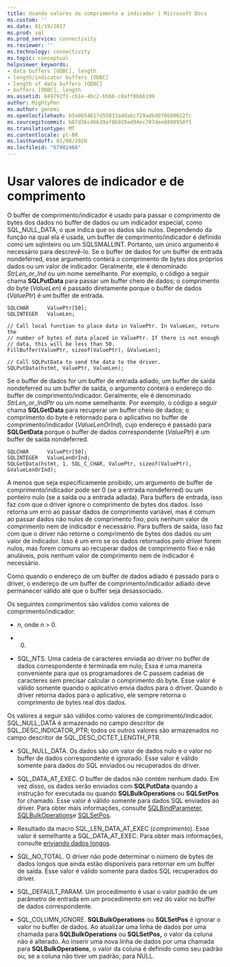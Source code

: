 ```yaml
---
title: Usando valores de comprimento e indicador | Microsoft Docs
ms.custom: ''
ms.date: 01/19/2017
ms.prod: sql
ms.prod_service: connectivity
ms.reviewer: ''
ms.technology: connectivity
ms.topic: conceptual
helpviewer_keywords:
- data buffers [ODBC], length
- length/indicator buffers [ODBC]
- length of data buffers [ODBC]
- buffers [ODBC], length
ms.assetid: 849792f1-cb1e-4bc2-b568-c0aff0b66199
author: MightyPen
ms.author: genemi
ms.openlocfilehash: b3a0b54617d55033addabc729adbd078680022fc
ms.sourcegitcommit: b87d36c46b39af8b929ad94ec707dee8800950f5
ms.translationtype: MT
ms.contentlocale: pt-BR
ms.lasthandoff: 02/08/2020
ms.locfileid: "67902466"
---
```

# <a name="using-length-and-indicator-values"></a>Usar valores de indicador e de comprimento
O buffer de comprimento/indicador é usado para passar o comprimento de bytes dos dados no buffer de dados ou um indicador especial, como SQL_NULL_DATA, o que indica que os dados são nulos. Dependendo da função na qual ela é usada, um buffer de comprimento/indicador é definido como um sqlinteiro ou um SQLSMALLINT. Portanto, um único argumento é necessário para descrevê-lo. Se o buffer de dados for um buffer de entrada nondeferred, esse argumento conterá o comprimento de bytes dos próprios dados ou um valor de indicador. Geralmente, ele é denominado *StrLen_or_Ind* ou um nome semelhante. Por exemplo, o código a seguir chama **SQLPutData** para passar um buffer cheio de dados; o comprimento do byte (*ValueLen*) é passado diretamente porque o buffer de dados (*ValuePtr*) é um buffer de entrada.  
  
```  
SQLCHAR      ValuePtr[50];  
SQLINTEGER   ValueLen;  
  
// Call local function to place data in ValuePtr. In ValueLen, return the  
// number of bytes of data placed in ValuePtr. If there is not enough  
// data, this will be less than 50.  
FillBuffer(ValuePtr, sizeof(ValuePtr), &ValueLen);  
  
// Call SQLPutData to send the data to the driver.  
SQLPutData(hstmt, ValuePtr, ValueLen);  
```  
  
 Se o buffer de dados for um buffer de entrada adiado, um buffer de saída nondeferred ou um buffer de saída, o argumento conterá o endereço do buffer de comprimento/indicador. Geralmente, ele é denominado *StrLen_or_IndPtr* ou um nome semelhante. Por exemplo, o código a seguir chama **SQLGetData** para recuperar um buffer cheio de dados; o comprimento do byte é retornado para o aplicativo no buffer de comprimento/indicador (*ValueLenOrInd*), cujo endereço é passado para **SQLGetData** porque o buffer de dados correspondente (*ValuePtr*) é um buffer de saída nondeferred.  
  
```  
SQLCHAR      ValuePtr[50];  
SQLINTEGER   ValueLenOrInd;  
SQLGetData(hstmt, 1, SQL_C_CHAR, ValuePtr, sizeof(ValuePtr), &ValueLenOrInd);  
```  
  
 A menos que seja especificamente proibido, um argumento de buffer de comprimento/indicador pode ser 0 (se a entrada nondeferred) ou um ponteiro nulo (se a saída ou a entrada adiada). Para buffers de entrada, isso faz com que o driver ignore o comprimento de bytes dos dados. Isso retorna um erro ao passar dados de comprimento variável, mas é comum ao passar dados não nulos de comprimento fixo, pois nenhum valor de comprimento nem de indicador é necessário. Para buffers de saída, isso faz com que o driver não retorne o comprimento de bytes dos dados ou um valor de indicador. Isso é um erro se os dados retornados pelo driver forem nulos, mas forem comuns ao recuperar dados de comprimento fixo e não anuláveis, pois nenhum valor de comprimento nem de indicador é necessário.  
  
 Como quando o endereço de um buffer de dados adiado é passado para o driver, o endereço de um buffer de comprimento/indicador adiado deve permanecer válido até que o buffer seja desassociado.  
  
 Os seguintes comprimentos são válidos como valores de comprimento/indicador:  
  
-   *n*, onde *n* > 0.  
  
-   0.  
  
-   SQL_NTS. Uma cadeia de caracteres enviada ao driver no buffer de dados correspondente é terminada em nulo; Essa é uma maneira conveniente para que os programadores de C passem cadeias de caracteres sem precisar calcular o comprimento do byte. Esse valor é válido somente quando o aplicativo envia dados para o driver. Quando o driver retorna dados para o aplicativo, ele sempre retorna o comprimento de bytes real dos dados.  
  
 Os valores a seguir são válidos como valores de comprimento/indicador. SQL_NULL_DATA é armazenado no campo descritor de SQL_DESC_INDICATOR_PTR; todos os outros valores são armazenados no campo descritor de SQL_DESC_OCTET_LENGTH_PTR.  
  
-   SQL_NULL_DATA. Os dados são um valor de dados nulo e o valor no buffer de dados correspondente é ignorado. Esse valor é válido somente para dados do SQL enviados ou recuperados do driver.  
  
-   SQL_DATA_AT_EXEC. O buffer de dados não contém nenhum dado. Em vez disso, os dados serão enviados com **SQLPutData** quando a instrução for executada ou quando **SQLBulkOperations** ou **SQLSetPos** for chamado. Esse valor é válido somente para dados SQL enviados ao driver. Para obter mais informações, consulte [SQLBindParameter](../../../odbc/reference/syntax/sqlbindparameter-function.md), [SQLBulkOperations](../../../odbc/reference/syntax/sqlbulkoperations-function.md)e [SQLSetPos](../../../odbc/reference/syntax/sqlsetpos-function.md).  
  
-   Resultado da macro SQL_LEN_DATA_AT_EXEC (*comprimento*). Esse valor é semelhante a SQL_DATA_AT_EXEC. Para obter mais informações, consulte [enviando dados longos](../../../odbc/reference/develop-app/sending-long-data.md).  
  
-   SQL_NO_TOTAL. O driver não pode determinar o número de bytes de dados longos que ainda estão disponíveis para retornar em um buffer de saída. Esse valor é válido somente para dados SQL recuperados do driver.  
  
-   SQL_DEFAULT_PARAM. Um procedimento é usar o valor padrão de um parâmetro de entrada em um procedimento em vez do valor no buffer de dados correspondente.  
  
-   SQL_COLUMN_IGNORE. **SQLBulkOperations** ou **SQLSetPos** é ignorar o valor no buffer de dados. Ao atualizar uma linha de dados por uma chamada para **SQLBulkOperations** ou **SQLSetPos,** o valor da coluna não é alterado. Ao inserir uma nova linha de dados por uma chamada para **SQLBulkOperations**, o valor da coluna é definido como seu padrão ou, se a coluna não tiver um padrão, para NULL.
